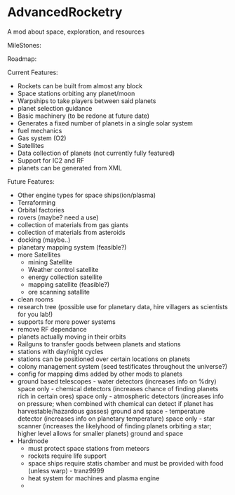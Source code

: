 # AdvancedRocketry
A mod about space, exploration, and resources

MileStones:


Roadmap:

Current Features:
- Rockets can be built from almost any block
- Space stations orbiting any planet/moon
- Warpships to take players between said planets
- planet selection guidance
- Basic machinery (to be redone at future date)
- Generates a fixed number of planets in a single solar system
- fuel mechanics
- Gas system (O2)
- Satellites
- Data collection of planets (not currently fully featured)
- Support for IC2 and RF
- planets can be generated from XML

Future Features:
- Other engine types for space ships(ion/plasma)
- Terraforming
- Orbital factories
- rovers (maybe? need a use)
- collection of materials from gas giants
- collection of materials from asteroids
- docking (maybe..)
- planetary mapping system (feasible?)
- more Satellites
    - mining Satellite
    - Weather control satellite
    - energy collection satellite
    - mapping satellite (feasible?)
    - ore scanning satallite
- clean rooms
- research tree (possible use for planetary data, hire villagers as scientists for you lab!)
- supports for more power systems
- remove RF dependance
- planets actually moving in their orbits
- Railguns to transfer goods between planets and stations
- stations with day/night cycles
- stations can be positioned over certain locations on planets
- colony management system (seed testificates throughout the universe?)
- config for mapping dims added by other mods to planets
- ground based telescopes
        - water detectors (increases info on %dry) space only
        - chemical detectors (increases chance of finding planets rich in certain ores) space only
        - atmospheric detectors (increases info on pressure; when combined with chemical can detect if planet has harvestable/hazardous gasses) ground and space
        - temperature detector (increases info on planetary temperature) space only
        - star scanner (increases the likelyhood of finding planets orbiting a star; higher level allows for smaller planets) ground and space
- Hardmode
    - must protect space stations from meteors
    - rockets require life support
    - space ships require statis chamber and must be provided with food (unless warp) - tranz9999
    - heat system for machines and plasma engine
    - 